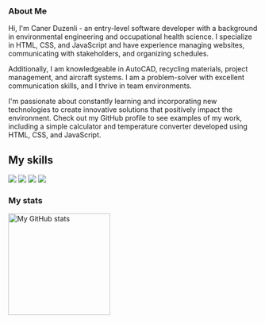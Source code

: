 ### About Me

Hi, I'm Caner Duzenli - an entry-level software developer with a background in 
environmental engineering and occupational health science. I specialize in HTML, CSS,
and JavaScript and have experience managing websites, communicating with
stakeholders, and organizing schedules.

Additionally, I am knowledgeable in AutoCAD, recycling materials, project
management, and aircraft systems. I am a problem-solver with excellent
communication skills, and I thrive in team environments.

I'm passionate about constantly learning and incorporating new technologies to
create innovative solutions that positively impact the environment. Check out my
GitHub profile to see examples of my work, including a simple calculator and
temperature converter developed using HTML, CSS, and JavaScript.


## My skills

![](https://img.shields.io/badge/code-javascript-informational?style=for-the-badge&logo=javascript&logoColor=white&color=51be8d)
![](https://img.shields.io/badge/code-node-informational?style=for-the-badge&logo=javascript&logoColor=white&color=51be8d)
![](https://img.shields.io/badge/web-html-informational?style=for-the-badge&logo=html5&logoColor=white&color=51be8d)
![](https://img.shields.io/badge/web-css-informational?style=for-the-badge&logo=css3&logoColor=white&color=51be8d)



### My stats

<a href="https://github.com/canerduzenli">
  <img height="205px" align="center" src="https://github-readme-stats.vercel.app/api?username=canerduzenli&theme=vue&show_icons=true" alt="My GitHub stats" />
</a>